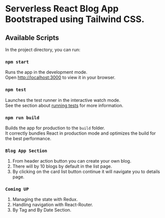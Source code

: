 # Serverless React Blog App Bootstraped using Tailwind CSS.

## Available Scripts

In the project directory, you can run:

### `npm start`

Runs the app in the development mode.\
Open [http://localhost:3000](http://localhost:3000) to view it in your browser.

### `npm test`

Launches the test runner in the interactive watch mode.\
See the section about [running tests](https://facebook.github.io/create-react-app/docs/running-tests) for more information.

### `npm run build`

Builds the app for production to the `build` folder.\
It correctly bundles React in production mode and optimizes the build for the best performance.

### `Blog App Section`
1. From header action button you can create your own blog.
2. There will by 10 blogs by default in the list page.
3. By clicking on the card list button continue it will navigate you to details page.

### `Coming UP`
1. Managing the state with Redux.
2. Handling navigation with React-Router.
3. By Tag and By Date Section.
